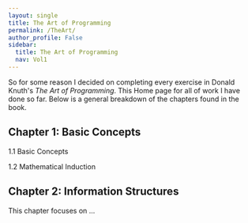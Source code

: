 ```yaml
---
layout: single
title: The Art of Programming
permalink: /TheArt/
author_profile: False
sidebar:
  title: The Art of Programming
  nav: Vol1
---
```

<html>
<body>

<p>So for some reason I decided on completing every exercise in Donald Knuth's
<cite>The Art of Programming</cite>. This Home page for all of work I have done
so far. Below is a general breakdown of the chapters found in the book.</p>

<h2>Chapter 1: Basic Concepts</h2>
<p> 1.1 Basic Concepts</p>
<p> 1.2 Mathematical Induction </p>
<h2>Chapter 2: Information Structures</h2>
<p>This chapter focuses on ...</p>
</body>
</html>
